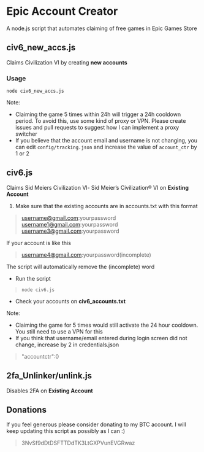 # Epic Account Creator

A node.js script that automates claiming of free games in Epic Games Store

## civ6_new_accs.js
Claims Civilization VI by creating **new accounts**
### Usage
`node civ6_new_accs.js`

Note:
- Claiming the game 5 times within 24h will trigger a 24h cooldown period.
To avoid this, use some kind of proxy or VPN. Please create issues and pull 
requests to suggest how I can implement a proxy switcher
- If you believe that the account email and username is not changing,
you can edit `config/tracking.json` and increase the value of 
`account_ctr` by 1 or 2

## civ6.js 
Claims Sid Meiers Civilization Vl- Sid Meier’s Civilization® VI on **Existing Account**

 

 1.  Make sure that the existing accounts are in accounts.txt with this format

> username@gmail.com:yourpassword <br>
> username1@gmail.com:yourpassword <br>
> username3@gmail.com:yourpassword <br>

 If your account is like this 

> username4@gmail.com:yourpassword(incomplete)

 The script will automatically remove the (incomplete) word
 
 - Run the script

> `node civ6.js` 
 - Check your accounts on **civ6_accounts.txt**
 
 Note: 
 
 - Claiming the game for 5 times would still activate the 24 hour cooldown. You still need to use a VPN for this
 - If you think that username/email entered during login screen did not change, increase by 2 in credentials.json
> "accountctr":0

## 2fa_Unlinker/unlink.js
Disables 2FA on **Existing Account**

## Donations
If you feel generous please consider donating to my BTC account. I will keep updating this script as possibly as I can :) 

> 3NvSf9dDtDSFTTDdTK3LtGXPVunEVGRwaz
